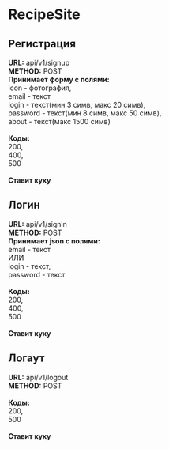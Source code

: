 # RecipeSite

## Регистрация
**URL:** api/v1/signup<br>
**METHOD:** POST<br>
**Принимает форму с полями:**<br>
icon - фотография,<br>
email - текст<br>
login - текст(мин 3 симв, макс 20 симв),<br>
password - текст(мин 8 симв, макс 50 симв),<br>
about - текст(макс 1500 симв)<br>
<br>
**Коды:**<br>
200,<br>
400,<br>
500<br>
<br>
**Ставит куку**

## Логин
**URL:** api/v1/signin<br>
**METHOD:** POST<br>
**Принимает json с полями:**<br>
email - текст<br>
ИЛИ<br>
login - текст,<br>
password - текст<br>
<br>
**Коды:**<br>
200,<br>
400,<br>
500<br>
<br>
**Ставит куку**

## Логаут
**URL:** api/v1/logout<br>
**METHOD:** POST<br>
<br>
**Коды:**<br>
200,<br>
500<br>
<br>
**Ставит куку**
